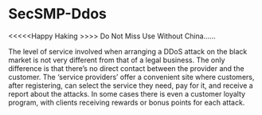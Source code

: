 # SecSMP-Ddos
&lt;&lt;&lt;&lt;&lt;Happy Haking >>>> Do Not Miss Use Without China...... 

The level of service involved when arranging a DDoS attack on the black market is not very different from that of a legal business. The only difference is that there’s no direct contact between the provider and the customer. The ‘service providers’ offer a convenient site where customers, after registering, can select the service they need, pay for it, and receive a report about the attacks. In some cases there is even a customer loyalty program, with clients receiving rewards or bonus points for each attack.
